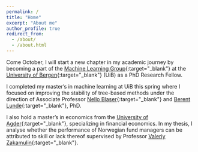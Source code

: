 ```yaml
---
permalink: /
title: "Home"
excerpt: "About me"
author_profile: true
redirect_from: 
  - /about/
  - /about.html
---
```

Come October, I will start a new chapter in my academic journey by becoming a part of the [Machine Learning Group](https://www.uib.no/fg/ml/130732/maskinl%C3%A6ringsgruppe#){:target="_blank"} at the [University of Bergen](https://www.uib.no){:target="_blank"} (UiB) as a PhD Research Fellow.

I completed my master’s in machine learning at UiB this spring where I focused on improving the stability of tree-based methods under the direction of Associate Professor [Nello Blaser](https://www.uib.no/personer/Nello.Blaser){:target="_blank"} and [Berent Lunde](https://berentlunde.netlify.app/){:target="_blank"}, PhD. 

I also hold a master’s in economics from the [University of Agder](https://www.uia.no){:target="_blank"}, specializing in financial economics. In my thesis, I analyse whether the performance of Norwegian fund managers can be attributed to skill or lack thereof supervised by Professor [Valeriy Zakamulin](https://www.uia.no/kk/profil/valeriz){:target="_blank"}. 

